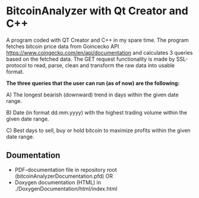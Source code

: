 # BitcoinAnalyzer with Qt Creator and C++

A program coded with QT Creator and C++ in my spare time. The program fetches bitcoin price data from Goincecko API https://www.coingecko.com/en/api/documentation
and calculates 3 queries based on the fetched data. The GET request functionality is made by SSL-protocol to read, parse, clean and transform the raw data into usable
format.

<b>The three queries that the user can run (as of now) are the following: </b>

A) The longest bearish (downward) trend in days within the given date range.

B) Date (in format dd.mm.yyyy) with the highest trading volume within the given date range.

C) Best days to sell, buy or hold bitcoin to maximize profits within the given date range. 

## Doumentation

- PDF-documentation file in repository root (bitcoinAnalyzerDocumentation.pfd) OR
- Doxygen documentation (HTML) in ./DoxygenDocumentation/html/index.html
